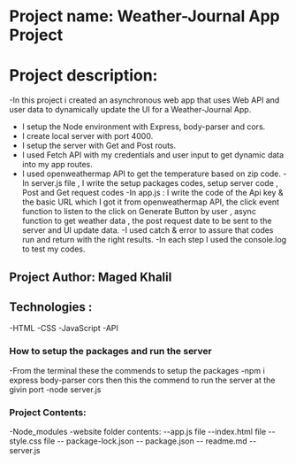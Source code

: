 # Project name: Weather-Journal App Project
# Project description: 
-In this project i created an asynchronous web app that uses Web API and user data to dynamically update the UI for a Weather-Journal App.
- I setup the Node environment with Express, body-parser and cors.
- I create local server with port 4000.
- I setup the server with Get and Post routs.
- I used Fetch API with my credentials and user input to get dynamic data into my app routes.
- I used openweathermap API to get the temperature based on zip code.
-In server.js file , I write the setup packages codes, setup server code , Post and Get request codes
-In app.js : I write the code of the Api key & the basic URL which I got it from openweathermap API, the click event function to listen to the click on Generate Button by user , async function to get weather data , the post request date to be sent to the server and UI update data.
-I used catch & error to assure that codes run and return with the right results.
-In each step I used the console.log to test my codes.

## Project Author: Maged Khalil

## Technologies :
-HTML
-CSS
-JavaScript
-API

### How to setup the packages and run the server 
-From the terminal these the commends to setup the packages 
-npm i express body-parser cors
then this the commend to run the server at the givin port
-node server.js 

### Project Contents:
-Node_modules
-website folder contents:
--app.js file 
--index.html file
--style.css file 
-- package-lock.json
-- package.json
-- readme.md 
-- server.js 


